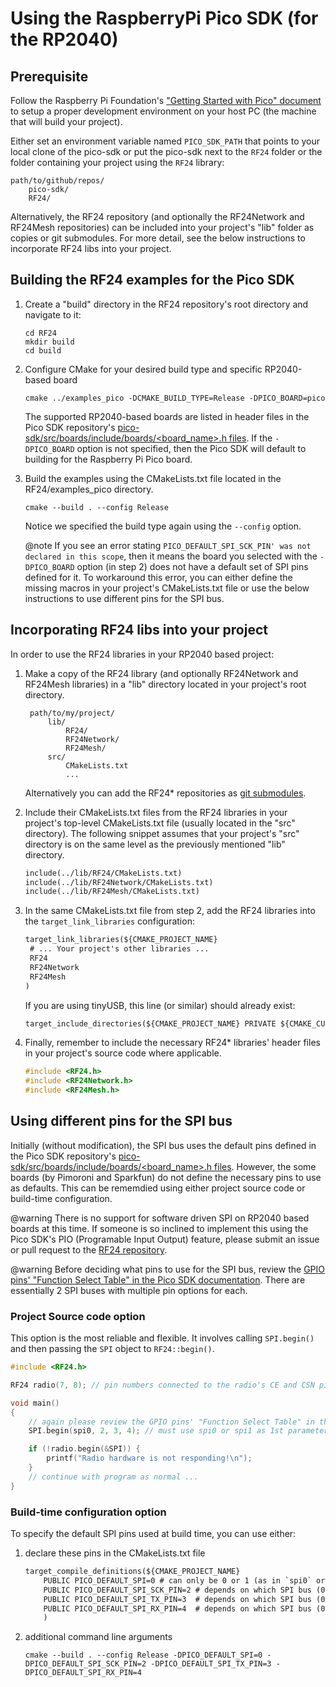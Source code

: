 # Using the RaspberryPi Pico SDK (for the RP2040)

## Prerequisite
Follow the Raspberry Pi Foundation's
["Getting Started with Pico" document](https://rptl.io/pico-get-started) to
setup a proper development environment on your host PC (the machine that
will build your project).

Either set an environment variable named `PICO_SDK_PATH` that points to your
local clone of the pico-sdk or put the pico-sdk next to the `RF24` folder or
the folder containing your project using the `RF24` library:

    path/to/github/repos/
        pico-sdk/
        RF24/

Alternatively, the RF24 repository (and optionally the RF24Network and RF24Mesh
repositories) can be included into your project's "lib" folder as copies or
git submodules. For more detail, see the below instructions to incorporate
RF24 libs into your project.

## Building the RF24 examples for the Pico SDK
1. Create a "build" directory in the RF24 repository's root directory and
   navigate to it:
   ```shell
   cd RF24
   mkdir build
   cd build
   ```
2. Configure CMake for your desired build type and specific RP2040-based board
   ```shell
   cmake ../examples_pico -DCMAKE_BUILD_TYPE=Release -DPICO_BOARD=pico
   ```
   The supported RP2040-based boards are listed in header files in the Pico SDK
   repository's [pico-sdk/src/boards/include/boards/\<board_name>.h files](https://github.com/raspberrypi/pico-sdk/tree/master/src/boards/include/boards).
   If the `-DPICO_BOARD` option is not specified, then the Pico SDK will default to
   building for the Raspberry Pi Pico board.
3. Build the examples using the CMakeLists.txt file located in the
   RF24/examples_pico directory.
   ```shell
   cmake --build . --config Release
   ```
   Notice we specified the build type again using the `--config` option.

   @note If you see an error stating
   `PICO_DEFAULT_SPI_SCK_PIN' was not declared in this scope`, then it means
   the board you selected with the `-DPICO_BOARD` option (in step 2) does not have a
   default set of SPI pins defined for it. To workaround this error, you can either
   define the missing macros in your project's CMakeLists.txt file or use the
   below instructions to use different pins for the SPI bus.

## Incorporating RF24 libs into your project
In order to use the RF24 libraries in your RP2040 based project:

1. Make a copy of the RF24 library (and optionally RF24Network and RF24Mesh
   libraries) in a "lib" directory located in your project's root directory.

        path/to/my/project/
            lib/
                RF24/
                RF24Network/
                RF24Mesh/
            src/
                CMakeLists.txt
                ...

   Alternatively you can add the RF24* repositories as [git submodules](https://git-scm.com/book/en/v2/Git-Tools-Submodules).
2. Include their CMakeLists.txt files from the RF24 libraries in your project's top-level
   CMakeLists.txt file (usually located in the "src" directory). The following snippet
   assumes that your project's "src" directory is on the same level as the previously
   mentioned "lib" directory.
   ```txt
   include(../lib/RF24/CMakeLists.txt)
   include(../lib/RF24Network/CMakeLists.txt)
   include(../lib/RF24Mesh/CMakeLists.txt)
   ```
3. In the same CMakeLists.txt file from step 2, add the RF24 libraries into the
   `target_link_libraries` configuration:
   ```txt
   target_link_libraries(${CMAKE_PROJECT_NAME}
    # ... Your project's other libraries ...
    RF24
    RF24Network
    RF24Mesh
   )
   ```
   If you are using tinyUSB, this line (or similar) should already exist:
   ```txt
   target_include_directories(${CMAKE_PROJECT_NAME} PRIVATE ${CMAKE_CURRENT_LIST_DIR})
   ```
4. Finally, remember to include the necessary RF24* libraries' header files in your
   project's source code where applicable.
   ```cpp
   #include <RF24.h>
   #include <RF24Network.h>
   #include <RF24Mesh.h>
   ```
## Using different pins for the SPI bus
Initially (without modification), the SPI bus uses the default pins defined in the
Pico SDK repository's [pico-sdk/src/boards/include/boards/\<board_name>.h files](https://github.com/raspberrypi/pico-sdk/tree/master/src/boards/include/boards).
However, the some boards (by Pimoroni and Sparkfun) do not define the necessary pins to
use as defaults. This can be rememdied using either project source code or build-time configuration.

@warning There is no support for software driven SPI on RP2040 based boards at this time.
If someone is so inclined to implement this using the Pico SDK's PIO (Programable Input
Output) feature, please submit an issue or pull request to the
[RF24 repository](http://github.com/nRF24/RF24).

@warning Before deciding what pins to use for the SPI bus, review the
[GPIO pins' "Function Select Table" in the Pico SDK documentation](https://raspberrypi.github.io/pico-sdk-doxygen/group__hardware__gpio.html#details).
There are essentially 2 SPI buses with multiple pin options for each.

### Project Source code option
This option is the most reliable and flexible. It involves calling `SPI.begin()` and
then passing the `SPI` object to `RF24::begin()`.

```cpp
#include <RF24.h>

RF24 radio(7, 8); // pin numbers connected to the radio's CE and CSN pins (respectively)

void main()
{
    // again please review the GPIO pins' "Function Select Table" in the Pico SDK docs
    SPI.begin(spi0, 2, 3, 4); // must use spi0 or spi1 as 1st parameter

    if (!radio.begin(&SPI)) {
        printf("Radio hardware is not responding!\n");
    }
    // continue with program as normal ...
}
```

### Build-time configuration option
To specify the default SPI pins used at build time, you can use either:
1. declare these pins in the CMakeLists.txt file
   ```txt
   target_compile_definitions(${CMAKE_PROJECT_NAME}
       PUBLIC PICO_DEFAULT_SPI=0 # can only be 0 or 1 (as in `spi0` or `spi1`)
       PUBLIC PICO_DEFAULT_SPI_SCK_PIN=2 # depends on which SPI bus (0 or 1) is being used
       PUBLIC PICO_DEFAULT_SPI_TX_PIN=3  # depends on which SPI bus (0 or 1) is being used
       PUBLIC PICO_DEFAULT_SPI_RX_PIN=4  # depends on which SPI bus (0 or 1) is being used
       )
   ```
2. additional command line arguments
   ```shell
   cmake --build . --config Release -DPICO_DEFAULT_SPI=0 -DPICO_DEFAULT_SPI_SCK_PIN=2 -DPICO_DEFAULT_SPI_TX_PIN=3 -DPICO_DEFAULT_SPI_RX_PIN=4
   ```
